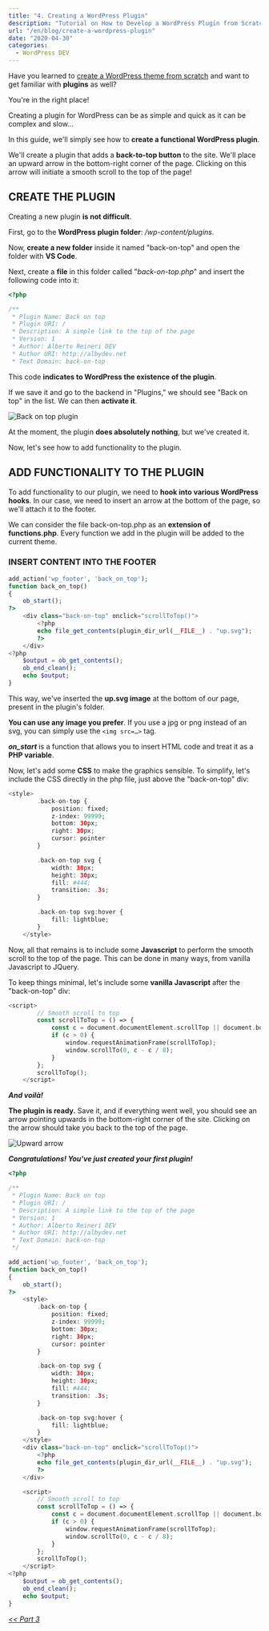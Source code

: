 ```yaml
---
title: "4. Creating a WordPress Plugin"
description: "Tutorial on How to Develop a WordPress Plugin from Scratch. Let's see how to create a plugin tailored to your needs."
url: "/en/blog/create-a-wordpress-plugin"
date: "2020-04-30"
categories:
  - WordPress DEV
---
```


Have you learned to [create a WordPress theme from scratch](/en/blog/create-a-wordpress-theme-from-scratch-1/) and want to get familiar with **plugins** as well?

You're in the right place!

Creating a plugin for WordPress can be as simple and quick as it can be complex and slow...

In this guide, we'll simply see how to **create a functional WordPress plugin**.

We'll create a plugin that adds a **back-to-top button** to the site. We'll place an upward arrow in the bottom-right corner of the page. Clicking on this arrow will initiate a smooth scroll to the top of the page!

## CREATE THE PLUGIN

Creating a new plugin **is not difficult**.

First, go to the **WordPress plugin folder**: _/wp-content/plugins._

Now, **create a new folder** inside it named "back-on-top" and open the folder with **VS Code**.

Next, create a **file** in this folder called "_back-on-top.php_" and insert the following code into it:

```php
<?php

/**
 * Plugin Name: Back on top
 * Plugin URI: /
 * Description: A simple link to the top of the page
 * Version: 1
 * Author: Alberto Reineri DEV
 * Author URI: http://albydev.net
 * Text Domain: back-on-top
```

This code **indicates to WordPress the existence of the plugin**.

If we save it and go to the backend in "Plugins," we should see "Back on top" in the list. We can then **activate it**.

![Back on top plugin](/images/image-41-1024x48-1.png)

At the moment, the plugin **does absolutely nothing**, but we've created it.

Now, let's see how to add functionality to the plugin.

## ADD FUNCTIONALITY TO THE PLUGIN

To add functionality to our plugin, we need to **hook into various WordPress hooks**. In our case, we need to insert an arrow at the bottom of the page, so we'll attach it to the footer.

We can consider the file back-on-top.php as an **extension of functions.php**. Every function we add in the plugin will be added to the current theme.

### INSERT CONTENT INTO THE FOOTER

```php
add_action('wp_footer', 'back_on_top');
function back_on_top()
{
    ob_start();
?>
    <div class="back-on-top" onclick="scrollToTop()">
        <?php
        echo file_get_contents(plugin_dir_url(__FILE__) . "up.svg");
        ?>
    </div>
<?php
    $output = ob_get_contents();
    ob_end_clean();
    echo $output;
}
```

This way, we've inserted the **up.svg image** at the bottom of our page, present in the plugin's folder.

**You can use any image you prefer**. If you use a jpg or png instead of an svg, you can simply use the `<img src=…>` tag.

**_on\_start_** is a function that allows you to insert HTML code and treat it as a **PHP variable**.

Now, let's add some **CSS** to make the graphics sensible. To simplify, let's include the CSS directly in the php file, just above the "back-on-top" div:

```php
<style>
        .back-on-top {
            position: fixed;
            z-index: 99999;
            bottom: 30px;
            right: 30px;
            cursor: pointer
        }

        .back-on-top svg {
            width: 30px;
            height: 30px;
            fill: #444;
            transition: .3s;
        }

        .back-on-top svg:hover {
            fill: lightblue;
        }
    </style>
```

Now, all that remains is to include some **Javascript** to perform the smooth scroll to the top of the page. This can be done in many ways, from vanilla Javascript to JQuery.

To keep things minimal, let's include some **vanilla Javascript** after the "back-on-top" div:

```php
<script>
        // Smooth scroll to top
        const scrollToTop = () => {
            const c = document.documentElement.scrollTop || document.body.scrollTop;
            if (c > 0) {
                window.requestAnimationFrame(scrollToTop);
                window.scrollTo(0, c - c / 8);
            }
        };
        scrollToTop();
    </script>
```

**_And voilà!_**

**The plugin is ready.** Save it, and if everything went well, you should see an arrow pointing upwards in the bottom-right corner of the site. Clicking on the arrow should take you back to the top of the page.

![Upward arrow](/images/image-39-1.png)

**_Congratulations! You've just created your first plugin!_**

```php
<?php

/**
 * Plugin Name: Back on top
 * Plugin URI: /
 * Description: A simple link to the top of the page
 * Version: 1
 * Author: Alberto Reineri DEV
 * Author URI: http://albydev.net
 * Text Domain: back-on-top
 */

add_action('wp_footer', 'back_on_top');
function back_on_top()
{
    ob_start();
?>
    <style>
        .back-on-top {
            position: fixed;
            z-index: 99999;
            bottom: 30px;
            right: 30px;
            cursor: pointer
        }

        .back-on-top svg {
            width: 30px;
            height: 30px;
            fill: #444;
            transition: .3s;
        }

        .back-on-top svg:hover {
            fill: lightblue;
        }
    </style>
    <div class="back-on-top" onclick="scrollToTop()">
        <?php
        echo file_get_contents(plugin_dir_url(__FILE__) . "up.svg");
        ?>
    </div>

    <script>
        // Smooth scroll to top
        const scrollToTop = () => {
            const c = document.documentElement.scrollTop || document.body.scrollTop;
            if (c > 0) {
                window.requestAnimationFrame(scrollToTop);
                window.scrollTo(0, c - c / 8);
            }
        };
        scrollToTop();
    </script>
<?php
    $output = ob_get_contents();
    ob_end_clean();
    echo $output;
}
```

_[<< Part 3](/en/blog/create-a-wordpress-theme-from-scratch-3/)_[](.local/assistenza/)